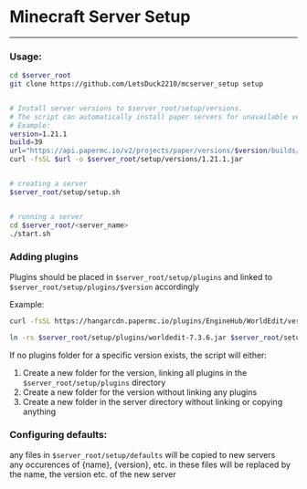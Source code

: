 # Minecraft Server Setup
-------------------

### Usage:
```bash
cd $server_root
git clone https://github.com/LetsDuck2210/mcserver_setup setup


# Install server versions to $server_root/setup/versions. 
# The script can automatically install paper servers for unavailable versions
# Example:
version=1.21.1
build=39
url="https://api.papermc.io/v2/projects/paper/versions/$version/builds/$build/downloads/paper-$version-$build.jar"
curl -fsSL $url -o $server_root/setup/versions/1.21.1.jar


# creating a server
$server_root/setup/setup.sh


# running a server
cd $server_root/<server_name>
./start.sh 
```

### Adding plugins
Plugins should be placed in `$server_root/setup/plugins` and linked to `$server_root/setup/plugins/$version` accordingly

Example:
```bash
curl -fsSL https://hangarcdn.papermc.io/plugins/EngineHub/WorldEdit/versions/7.3.6/PAPER/worldedit-bukkit-7.3.6.jar -o $server_root/setup/plugins/worldedit-7.3.6.jar

ln -rs $server_root/setup/plugins/worldedit-7.3.6.jar $server_root/setup/plugins/$version/worldedit.jar
```

If no plugins folder for a specific version exists, the script will either:
1. Create a new folder for the version, linking all plugins in the `$server_root/setup/plugins` directory
2. Create a new folder for the version without linking any plugins
3. Create a new folder in the server directory without linking or copying anything


### Configuring defaults:
any files in `$server_root/setup/defaults` will be copied to new servers \
any occurences of {name}, {version}, etc. in these files will be replaced by the name, the version etc. of the new server


